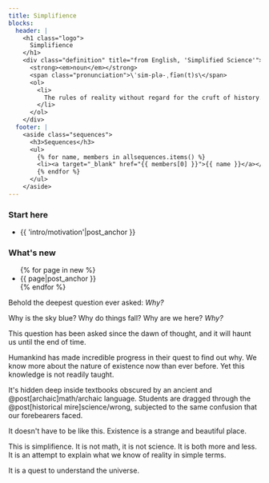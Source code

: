 ```yaml
---
title: Simplifience
blocks:
  header: |
    <h1 class="logo">
      Simplifience
    </h1>
    <div class="definition" title="from English, 'Simplified Science'">
      <strong><em>noun</em></strong>
      <span class="pronunciation">\ˈsim-plə-ˌfīən(t)s\</span>
      <ol>
        <li>
          The rules of reality without regard for the cruft of history.
        </li>
      </ol>
    </div>
  footer: |
    <aside class="sequences">
      <h3>Sequences</h3>
      <ul>
        {% for name, members in allsequences.items() %}
        <li><a target="_blank" href="{{ members[0] }}">{{ name }}</a></li>
        {% endfor %}
      </ul>
    </aside>
---
```


<div class="nav asides">
  <div class="block">
    <h3>Start here</h3>
    <aside class="info">
      <ul>
        <li>{{ 'intro/motivation'|post_anchor }}</li>
      </ul>
    </aside>
  </div>
  <div class="block">
    <h3>What's new</h3>
    <aside class="info">
      <ul>
        {% for page in new %}
        <li>{{ page|post_anchor }}</li>
        {% endfor %}
      </ul>
    </aside>
  </div>
</div>

Behold the deepest question ever asked: *Why?*

Why is the sky blue? Why do things fall? Why are we here? *Why?*

This question has been asked since the dawn of thought, and it will haunt us until the end of time.

Humankind has made incredible progress in their quest to find out why. We know more about the nature of existence now than ever before. Yet this knowledge is not readily taught.

It's hidden deep inside textbooks obscured by an ancient and @post[archaic]math/archaic language. Students are dragged through the @post[historical mire]science/wrong, subjected to the same confusion that our forebearers faced.

It doesn't have to be like this. Existence is a strange and beautiful place.

This is simplifience. It is not math, it is not science. It is both more and less. It is an attempt to explain what we know of reality in simple terms.

It is a quest to understand the universe.
